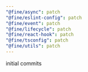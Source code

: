 ```yaml
---
"@fine/async": patch
"@fine/eslint-config": patch
"@fine/event": patch
"@fine/lifecycle": patch
"@fine/react-hook": patch
"@fine/tsconfig": patch
"@fine/utils": patch
---
```


initial commits

